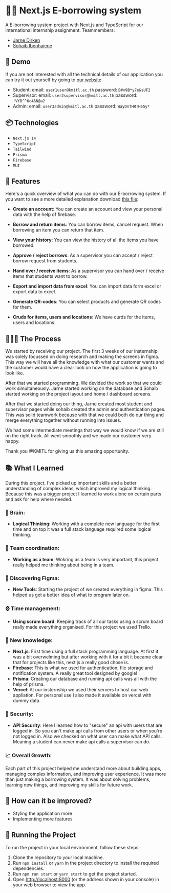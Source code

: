 ﻿# 🥷🏽 Next.js E-borrowing system

A E-borrowing system project with Next.js and TypeScript for our international internship assignment. Teammembers:

- [Jarne Dirken](https://github.com/jarnedirken)
- [Sohaib Ibenhajene](https://github.com/SohaibIbenhajene)

## 🍿 Demo

If you are not interested with all the technical details of our application you can try it out yourself by going to [our website](https://2024-internship-assignment.vercel.app/)

- Student: email: `user1user@kmitl.ac.th` password: `B#v9B*y7e&sUF2`
- Supervisor: email: `user2supervisor@kmitl.ac.th` password: `!VYB^^6c4&N@a2`
- Admin: email: `user3admin@kmitl.ac.th` password: `WayDnTHR!H55y*`

## 📦 Technologies

- `Next.js 14`
- `TypeScript`
- `Tailwind`
- `Prisma`
- `Firebase`
- `MUI`

## 🦄 Features

Here's a quick overview of what you can do with our E-borrowing system. If you want to see a more detailed explanation download [this file](https://github.com/JarneDirken/2024-InternshipAssignment/blob/main/files/ManualUsers.pdf):

- **Create an account**: You can create an account and view your personal data with the help of firebase.

- **Borrow and return items**: You can borrow items, cancel request. When borrowing an item you can return that item.

- **View your history**: You can view the history of all the items you have borrowed.

- **Approve / reject borrows**: As a supervisor you can accept / reject borrow request from students.

- **Hand over / receive items**: As a supervisor you can hand over / receive items that students want to borrow.

- **Export and import data from excel**: You can import data form excel or export data to excel.

- **Generate QR-codes**: You can select products and generate QR codes for them.

- **Cruds for items, users and locations**: We have curds for the items, users and locations.

## 👩🏽‍🍳 The Process

We started by receiving our project. The first 3 weeks of our insternship was solely focussed on doing research and making the screens in figma. This way we will have all the knowledge with what our customer wants and the customer would have a clear look on how the application is going to look like.

After that we started programming. We devided the work so that we could work simultaneously. Jarne started working on the database and Sohaib started working on the project layout and home / dashboard screens.

After that we started doing our thing, Jarne created most student and supervisor pages while sohaib created the admin and authentication pages. This was solid teamwork because with that we could both do our thing and merge everything together without running into issues.

We had some intermediate meetings that way we would know if we are still on the right track. All went smoothly and we made our customer very happy.

Thank you @KMITL for giving us this amazing opportunity.

## 📚 What I Learned

During this project, I've picked up important skills and a better understanding of complex ideas, which improved my logical thinking. Because this was a bigger project I learned to work alone on certain parts and ask for help where needed.

### 🧠 Brain:

- **Logical Thinking**: Working with a complete new language for the first time and on top it was a full stack language required some logical thinking.

### 📏 Team coordination:

- **Working as a team**: Wokring as a team is very important, this project really helped me thinking about being in a team.

### 🎨 Discovering Figma:

- **New Tools**: Starting the project of we created everything in figma. This helped us get a better idea of what to program later on.

### ⌚ Time management:

- **Using scrum board**: Keeping track of all our tasks using a scrum board really made everything organised. For this project we used Trello.

### 📓 New knowledge:

- **Next.js**: First time using a full stack programming language. At first it was a bit overwelming but after working with it for a bit it became clear that for projects like this, next js a really good chose is.
- **Firebase**: This is what we used for authentication, file storage and notification system. A really great tool designed by google!
- **Prisma**: Creating our database and running api calls was all with the help of prisma.
- **Vercel**: At our insternship we used their servers to host our web appliation. For personal use I also made it available on vercel with dummy data.

### 🎡 Security:

- **API Security**: Here I learned how to "secure" an api with users that are logged in. So you can't make api calls from other users or when you're not logged in. Also we checked on what user can make what API calls. Meaning a student can never make api calls a supervisor can do.

### 📈 Overall Growth:

Each part of this project helped me understand more about building apps, managing complex information, and improving user experience. It was more than just making a borrowing system. It was about solving problems, learning new things, and improving my skills for future work.

## 💭 How can it be improved?

- Styling the application more
- Implementing more features

## 🚦 Running the Project

To run the project in your local environment, follow these steps:

1. Clone the repository to your local machine.
2. Run `npm install` or `yarn` in the project directory to install the required dependencies.
3. Run `npm run start` or `yarn start` to get the project started.
4. Open [http://localhost:8000](http://localhost:8000) (or the address shown in your console) in your web browser to view the app.
